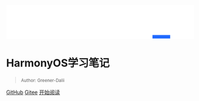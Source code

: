![logo](Images/harmonyos-logo.svg ":size=50%")

# HarmonyOS学习笔记

> <small>Author: Greener-Dalii</small>

[GitHub](https://github.com/green-dalii/HarmonyOS-note)
[Gitee](https://gitee.com/greener/harmony-os-note)
[开始阅读](README)

